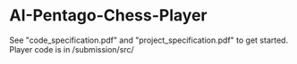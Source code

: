 # AI-Pentago-Chess-Player
See "code_specification.pdf" and "project_specification.pdf" to get started.
Player code is in /submission/src/
